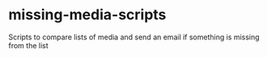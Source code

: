 # missing-media-scripts
Scripts to compare lists of media and send an email if something is missing from the list
